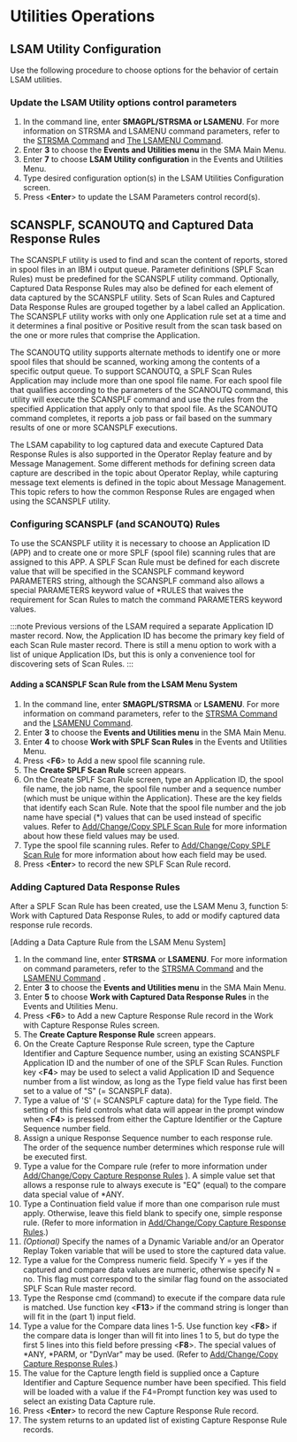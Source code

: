 # Utilities Operations

## LSAM Utility Configuration

Use the following procedure to choose options for the behavior of
certain LSAM utilities.

### Update the LSAM Utility options control parameters

1. In the command line, enter **SMAGPL/STRSMA or LSAMENU**. For more
    information on STRSMA and LSAMENU command parameters, refer to the [STRSMA Command](/operations/lsam#the-strsma-command)
    and [The LSAMENU Command](/operations/lsam#the-lsamenu-command).
2. Enter **3** to choose the **Events and Utilities menu** in the SMA
    Main Menu.
3. Enter **7** to choose **LSAM Utility configuration** in the Events
    and Utilities Menu.
4. Type desired configuration option(s) in the LSAM Utilities
    Configuration screen.
5. Press <**Enter**\> to update the LSAM Parameters control record(s).

## SCANSPLF, SCANOUTQ and Captured Data Response Rules

The SCANSPLF utility is used to find and scan the content of reports,
stored in spool files in an IBM i output queue. Parameter definitions
(SPLF Scan Rules) must be predefined for the SCANSPLF utility command.
Optionally, Captured Data Response Rules may also be defined for each
element of data captured by the SCANSPLF utility. Sets of Scan Rules and
Captured Data Response Rules are grouped together by a label called an
Application. The SCANSPLF utility works with only one Application rule
set at a time and it determines a final positive or Positive result from
the scan task based on the one or more rules that comprise the
Application.

The SCANOUTQ utility supports alternate methods to identify one or more
spool files that should be scanned, working among the contents of a
specific output queue. To support SCANOUTQ, a SPLF Scan Rules
Application may include more than one spool file name. For each spool
file that qualifies according to the parameters of the SCANOUTQ command,
this utility will execute the SCANSPLF command and use the rules from
the specified Application that apply only to that spool file. As the
SCANOUTQ command completes, it reports a job pass or fail based on the
summary results of one or more SCANSPLF executions.

The LSAM capability to log captured data and execute Captured Data
Response Rules is also supported in the Operator Replay feature and by
Message Management. Some different methods for defining screen data
capture are described in the topic about Operator Replay, while
capturing message text elements is defined in the topic about Message
Management. This topic refers to how the common Response Rules are
engaged when using the SCANSPLF utility.

### Configuring SCANSPLF (and SCANOUTQ) Rules

To use the SCANSPLF utility it is necessary to choose an Application ID
(APP) and to create one or more SPLF (spool file) scanning rules that
are assigned to this APP. A SPLF Scan Rule must be defined for each
discrete value that will be specified in the SCANSPLF command keyword
PARAMETERS string, although the SCANSPLF command also allows a special
PARAMETERS keyword value of \*RULES that waives the requirement for Scan
Rules to match the command PARAMETERS keyword values.

:::note
Previous versions of the LSAM required a separate Application ID master record. Now, the Application ID has become the primary key field of each Scan Rule master record. There is still a menu option to work with a list of unique Application IDs, but this is only a convenience tool for discovering sets of Scan Rules.
:::

#### Adding a SCANSPLF Scan Rule from the LSAM Menu System

1. In the command line, enter **SMAGPL/STRSMA** or **LSAMENU**. For
    more information on command parameters, refer to the [STRSMA Command](/operations/lsam#the-strsma-command) and
    the [LSAMENU Command](/operations/lsam#the-lsamenu-command).
2. Enter **3** to choose the **Events and Utilities menu** in the SMA
    Main Menu.
3. Enter **4** to choose **Work with SPLF Scan Rules** in the Events
    and Utilities Menu.
4. Press <**F6**\> to Add a new spool file scanning rule.
5. The **Create SPLF Scan Rule** screen appears.
6. On the Create SPLF Scan Rule screen, type an Application ID, the
    spool file name, the job name, the spool file number and a sequence
    number (which must be unique within the Application). These are the
    key fields that identify each Scan Rule. Note that the spool file
    number and the job name have special (\*) values that can be used
    instead of specific values. Refer to [Add/Change/Copy SPLF Scan     Rule](#Add/Chan) for more information about how these
    field values may be used.
7. Type the spool file scanning rules. Refer to [Add/Change/Copy SPLF     Scan Rule](#Add/Chan) for more information about how
    each field may be used.
8. Press <**Enter**\> to record the new SPLF Scan Rule record.

### Adding Captured Data Response Rules

After a SPLF Scan Rule has been created, use the LSAM Menu 3, function
5: Work with Captured Data Response Rules, to add or modify captured
data response rule records.

[Adding a Data Capture Rule from the LSAM Menu System]

1. In the command line, enter **STRSMA** or **LSAMENU**. For more
    information on command parameters, refer to the [STRSMA Command](/operations/lsam#the-strsma-command) and the
    [LSAMENU Command](/operations/lsam#the-lsamenu-command)
    .
2. Enter **3** to choose the **Events and Utilities menu** in the SMA
    Main Menu.
3. Enter **5** to choose **Work with Captured Data Response Rules** in
    the Events and Utilities Menu.
4. Press <**F6**\> to Add a new Capture Response Rule record in the
    Work with Capture Response Rules screen.
5. The **Create Capture Response Rule** screen appears.
6. On the Create Capture Response Rule screen, type the Capture
    Identifier and Capture Sequence number, using an existing SCANSPLF
    Application ID and the number of one of the SPLF Scan Rules.
    Function key <**F4**\> may be used to select a valid Application ID
    and Sequence number from a list window, as long as the Type field
    value has first been set to a value of "S" (= SCANSPLF data).
7. Type a value of 'S' (= SCANSPLF capture data) for the Type field.
    The setting of this field controls what data will appear in the
    prompt window when <**F4**\> is pressed from either the Capture
    Identifier or the Capture Sequence number field.
8. Assign a unique Response Sequence number to each response rule. The
    order of the sequence number determines which response rule will be
    executed first.
9. Type a value for the Compare rule (refer to more information under
    [Add/Change/Copy Capture Response Rules](#Add/Chan2)
    ). A simple value set that allows a response rule to always
    execute is "EQ" (equal) to the compare data special value of
    \*ANY.
10. Type a Continuation field value if more than one comparison rule
    must apply. Otherwise, leave this field blank to specify one, simple
    response rule. (Refer to more information in [Add/Change/Copy     Capture Response Rules](#Add/Chan2).)
11. *(Optional)* Specify the names of a Dynamic Variable
    and/or an Operator Replay Token variable that will be used to store
    the captured data value.
12. Type a value for the Compress numeric field. Specify Y = yes if the
    captured and compare data values are numeric, otherwise specify N =
    no. This flag must correspond to the similar flag found on the
    associated SPLF Scan Rule master record.
13. Type the Response cmd (command) to execute if the compare data rule
    is matched. Use function key <**F13**\> if the command string is
    longer than will fit in the (part 1) input field.
14. Type a value for the Compare data lines 1-5. Use function key
    <**F8**\> if the compare data is longer than will fit into lines 1
    to 5, but do type the first 5 lines into this field before pressing
    <**F8**\>. The special values of \*ANY, \*PARM, or "DynVar" may
    be used. (Refer to [Add/Change/Copy Capture Response     Rules](#Add/Chan2).)
15. The value for the Capture length field is supplied once a Capture
    Identifier and Capture Sequence number have been specified. This
    field will be loaded with a value if the F4=Prompt function key was
    used to select an existing Data Capture rule.
16. Press <**Enter**\> to record the new Capture Response Rule record.
17. The system returns to an updated list of existing Capture Response
    Rule records.
